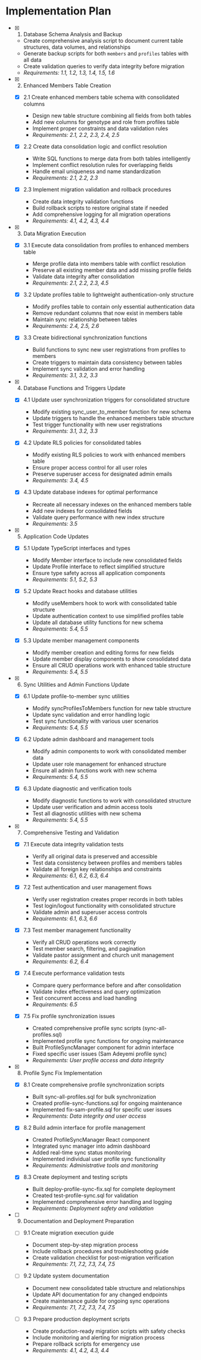 # Implementation Plan

- [x] 1. Database Schema Analysis and Backup

  - Create comprehensive analysis script to document current table structures, data volumes, and relationships
  - Generate backup scripts for both `members` and `profiles` tables with all data
  - Create validation queries to verify data integrity before migration
  - _Requirements: 1.1, 1.2, 1.3, 1.4, 1.5, 1.6_

- [x] 2. Enhanced Members Table Creation

  - [x] 2.1 Create enhanced members table schema with consolidated columns

    - Design new table structure combining all fields from both tables
    - Add new columns for genotype and role from profiles table
    - Implement proper constraints and data validation rules
    - _Requirements: 2.1, 2.2, 2.3, 2.4, 2.5_

  - [x] 2.2 Create data consolidation logic and conflict resolution

    - Write SQL functions to merge data from both tables intelligently
    - Implement conflict resolution rules for overlapping fields
    - Handle email uniqueness and name standardization
    - _Requirements: 2.1, 2.2, 2.3_

  - [x] 2.3 Implement migration validation and rollback procedures

    - Create data integrity validation functions
    - Build rollback scripts to restore original state if needed
    - Add comprehensive logging for all migration operations
    - _Requirements: 4.1, 4.2, 4.3, 4.4_

- [x] 3. Data Migration Execution

  - [x] 3.1 Execute data consolidation from profiles to enhanced members table

    - Merge profile data into members table with conflict resolution
    - Preserve all existing member data and add missing profile fields
    - Validate data integrity after consolidation
    - _Requirements: 2.1, 2.2, 2.3, 4.5_

  - [x] 3.2 Update profiles table to lightweight authentication-only structure

    - Modify profiles table to contain only essential authentication data
    - Remove redundant columns that now exist in members table
    - Maintain sync relationship between tables
    - _Requirements: 2.4, 2.5, 2.6_

  - [x] 3.3 Create bidirectional synchronization functions

    - Build functions to sync new user registrations from profiles to members
    - Create triggers to maintain data consistency between tables
    - Implement sync validation and error handling
    - _Requirements: 3.1, 3.2, 3.3_

- [x] 4. Database Functions and Triggers Update

  - [x] 4.1 Update user synchronization triggers for consolidated structure

    - Modify existing sync_user_to_member function for new schema
    - Update triggers to handle the enhanced members table structure
    - Test trigger functionality with new user registrations
    - _Requirements: 3.1, 3.2, 3.3_

  - [x] 4.2 Update RLS policies for consolidated tables

    - Modify existing RLS policies to work with enhanced members table
    - Ensure proper access control for all user roles
    - Preserve superuser access for designated admin emails
    - _Requirements: 3.4, 4.5_

  - [x] 4.3 Update database indexes for optimal performance

    - Recreate all necessary indexes on the enhanced members table
    - Add new indexes for consolidated fields
    - Validate query performance with new index structure
    - _Requirements: 3.5_

- [x] 5. Application Code Updates

  - [x] 5.1 Update TypeScript interfaces and types

    - Modify Member interface to include new consolidated fields
    - Update Profile interface to reflect simplified structure
    - Ensure type safety across all application components
    - _Requirements: 5.1, 5.2, 5.3_

  - [x] 5.2 Update React hooks and database utilities

    - Modify useMembers hook to work with consolidated table structure
    - Update authentication context to use simplified profiles table
    - Update all database utility functions for new schema
    - _Requirements: 5.4, 5.5_

  - [x] 5.3 Update member management components

    - Modify member creation and editing forms for new fields
    - Update member display components to show consolidated data
    - Ensure all CRUD operations work with enhanced table structure
    - _Requirements: 5.4, 5.5_

- [x] 6. Sync Utilities and Admin Functions Update

  - [x] 6.1 Update profile-to-member sync utilities

    - Modify syncProfilesToMembers function for new table structure
    - Update sync validation and error handling logic
    - Test sync functionality with various user scenarios
    - _Requirements: 5.4, 5.5_

  - [x] 6.2 Update admin dashboard and management tools

    - Modify admin components to work with consolidated member data
    - Update user role management for enhanced structure
    - Ensure all admin functions work with new schema
    - _Requirements: 5.4, 5.5_

  - [x] 6.3 Update diagnostic and verification tools

    - Modify diagnostic functions to work with consolidated structure
    - Update user verification and admin access tools
    - Test all diagnostic utilities with new schema
    - _Requirements: 5.4, 5.5_

- [x] 7. Comprehensive Testing and Validation
  - [x] 7.1 Execute data integrity validation tests

    - Verify all original data is preserved and accessible
    - Test data consistency between profiles and members tables
    - Validate all foreign key relationships and constraints
    - _Requirements: 6.1, 6.2, 6.3, 6.4_

  - [x] 7.2 Test authentication and user management flows
  
    - Verify user registration creates proper records in both tables
    - Test login/logout functionality with consolidated structure
    - Validate admin and superuser access controls
    - _Requirements: 6.1, 6.3, 6.6_

  - [x] 7.3 Test member management functionality
    - Verify all CRUD operations work correctly
    - Test member search, filtering, and pagination
    - Validate pastor assignment and church unit management
    - _Requirements: 6.2, 6.4_

  - [x] 7.4 Execute performance validation tests
    - Compare query performance before and after consolidation
    - Validate index effectiveness and query optimization
    - Test concurrent access and load handling
    - _Requirements: 6.5_

  - [x] 7.5 Fix profile synchronization issues
    - Created comprehensive profile sync scripts (sync-all-profiles.sql)
    - Implemented profile sync functions for ongoing maintenance
    - Built ProfileSyncManager component for admin interface
    - Fixed specific user issues (Sam Adeyemi profile sync)
    - _Requirements: User profile access and data integrity_

- [x] 8. Profile Sync Fix Implementation
  - [x] 8.1 Create comprehensive profile synchronization scripts
    - Built sync-all-profiles.sql for bulk synchronization
    - Created profile-sync-functions.sql for ongoing maintenance
    - Implemented fix-sam-profile.sql for specific user issues
    - _Requirements: Data integrity and user access_

  - [x] 8.2 Build admin interface for profile management
    - Created ProfileSyncManager React component
    - Integrated sync manager into admin dashboard
    - Added real-time sync status monitoring
    - Implemented individual user profile sync functionality
    - _Requirements: Administrative tools and monitoring_

  - [x] 8.3 Create deployment and testing scripts
    - Built deploy-profile-sync-fix.sql for complete deployment
    - Created test-profile-sync.sql for validation
    - Implemented comprehensive error handling and logging
    - _Requirements: Deployment safety and validation_

- [ ] 9. Documentation and Deployment Preparation
  - [ ] 9.1 Create migration execution guide
    - Document step-by-step migration process
    - Include rollback procedures and troubleshooting guide
    - Create validation checklist for post-migration verification
    - _Requirements: 7.1, 7.2, 7.3, 7.4, 7.5_

  - [ ] 9.2 Update system documentation
    - Document new consolidated table structure and relationships
    - Update API documentation for any changed endpoints
    - Create maintenance guide for ongoing sync operations
    - _Requirements: 7.1, 7.2, 7.3, 7.4, 7.5_

  - [ ] 9.3 Prepare production deployment scripts
    - Create production-ready migration scripts with safety checks
    - Include monitoring and alerting for migration process
    - Prepare rollback scripts for emergency use
    - _Requirements: 4.1, 4.2, 4.3, 4.4_
